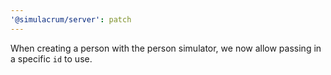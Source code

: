 ```yaml
---
'@simulacrum/server': patch
---
```


When creating a person with the person simulator, we now allow passing in a specific `id` to use.

